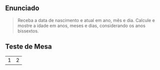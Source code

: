 ## Enunciado

> Receba a data de nascimento e atual em ano, mês e dia. Calcule e mostre a idade em anos, meses e dias, considerando os anos bissextos.

## Teste de Mesa

| | |
| --- | --- |
| 1 | 2 |